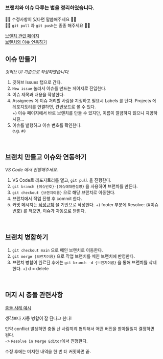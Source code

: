 ### 브랜치와 이슈 다루는 법을 정리하였습니다.  

🙋‍♀️ 수정사항이 있다면 말씀해주세요 🙋‍♀️   
🙋‍♀️ `git pull` 과 `git push`는 종종 해주세요 🙋‍♀️


[브랜치 관련 페이지](https://backlog.com/git-tutorial/kr/stepup/stepup2_8.html)  
[브랜치와 이슈 연동하기](https://codesyun.tistory.com/322)

  

## 이슈 만들기
*깃허브 UI 기준으로 작성하였습니다.*

1. 깃허브 Issues 탭으로 간다.
2. `New issue` 눌러서 이슈를 만드는 페이지로 진입한다.
3. 이슈 제목과 내용을 작성한다.
4. Assignees 에 이슈 처리할 사람을 지정하고 필요시 Labels 를 단다. Projects 에 레포지토리를 연결하면, 칸반보드로 볼 수 있다.  
    +) 이슈 페이지에서 바로 브랜치를 만들 수 있지만, 이름이 깔끔하지 않으니 지양하시길...  
5. 이슈를 발행하고 이슈 번호를 확인한다.  
    e.g. `#8`


<br>

## 브랜치 만들고 이슈와 연동하기
*VS Code 에서 진행해주세요.*

1. VS Code로 레포지토리를 열고, `git pull` 을 진행한다.  
2. `git branch {이슈번호}-{이슈에대한설명}` 을 사용하여 브랜치를 만든다.
3. `git checkout {브랜치이름}` 으로 해당 브랜치로 이동한다.
4. 브랜치에서 작업 진행 후 commit 한다.
5. 커밋 메시지는 [작성규칙](https://github.com/damdam6/RE-Habbit-ShinhanH#readme) 을 기반으로 작성한다.
    +) footer 부분에 Resolve: {#이슈번호} 를 적으면, 이슈가 자동으로 닫힌다.

<br>

## 브랜치 병합하기
1. `git checkout main` 으로 메인 브랜치로 이동한다.
2. `git merge {브랜치이름}` 으로 작업 브랜치를 메인 브랜치에 반영한다.
3. 브랜치 병합이 완료된 후에는 `git branch -d {브랜치이름}` 을 통해 브랜치를 삭제한다.
    +) d = delete 

<br>

## 머지 시 충돌 관련사항
[충돌 사례 예시](https://techblog.lotteon.com/git-%EB%B8%8C%EB%9E%9C%EC%B9%98%EB%A5%BC-%EB%A8%B8%EC%A7%80%ED%95%A0-%EB%95%8C-%EC%B6%A9%EB%8F%8C%EC%9D%B4-%EB%B0%9C%EC%83%9D%ED%95%A0-%EC%88%98-%EC%9E%88%EB%8A%94-%EC%82%AC%EB%A1%80-d72a21c520a5)

생각보다 자동 병합이 잘 된다고 한다! 

만약 conflict 발생하면 충돌 난 사람끼리 협의해서 어떤 버전을 받아들일지 결정하면 된다.  
-> `Resolve in Merge Editor`에서 진행한다.

수정 후에는 머지한 내역을 한 번 더 커밋하면 끝.